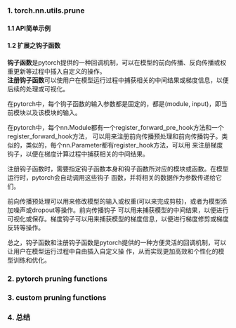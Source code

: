### 1. torch.nn.utils.prune

#### 1.1 API简单示例

#### 1.2 扩展之钩子函数
**钩子函数**是pytorch提供的一种回调机制，可以在模型的前向传播、反向传播或权重更新等过程中插入自定义的操作。  
**注册钩子函数**可以使用户在模型运行过程中捕获相关的中间结果或梯度信息，以便后续的处理或可视化。  

在pytorch中，每个钩子函数的输入参数都是固定的，都是(module, input)，即当前模块以及该模块的输入。

在pytorch中，每个nn.Module都有一个register_forward_pre_hook方法和一个register_forward_hook方法，
可以用来注册前向传播预处理和前向传播钩子。类似的，类似的，每个nn.Parameter都有register_hook方法，可以用
来注册梯度钩子，以便在梯度计算过程中捕获相关的中间结果。

注册钩子函数时，需要指定钩子函数本身和钩子函数所对应的模块或函数。在模型运行时，pytorch会自动调用这些钩子
函数，并将相关的数据作为参数传递给它们。

前向传播预处理可以用来修改模型的输入或权重(可以来完成剪枝)，或者为模型添加噪声或dropout等操作。前向传播钩子
可以用来捕获模型的中间结果，以便进行可视化或保存。梯度钩子可以用来捕获模型的梯度信息，以便进行梯度修剪或梯度
反转等操作。

总之，钩子函数和注册钩子函数是pytorch提供的一种方便灵活的回调机制，可以让用户在模型运行过程中自由插入自定义操
作，从而实现更加高效和个性化的模型训练和优化。

### 2. pytorch pruning functions

### 3. custom pruning functions

### 4. 总结








































